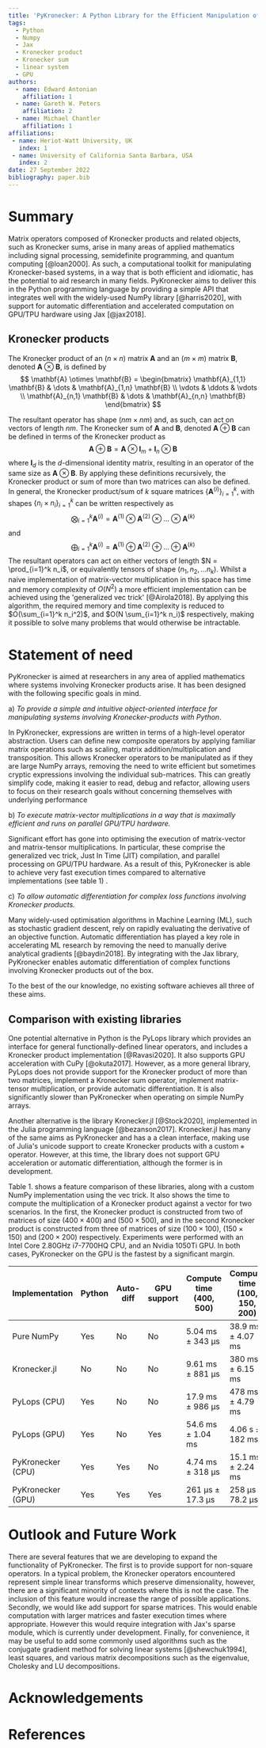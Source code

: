 ```yaml
---
title: 'PyKronecker: A Python Library for the Efficient Manipulation of Kronecker Products and Related Structures'
tags:
  - Python
  - Numpy
  - Jax
  - Kronecker product
  - Kronecker sum
  - linear system
  - GPU
authors:
  - name: Edward Antonian
    affiliation: 1
  - name: Gareth W. Peters
    affiliation: 2
  - name: Michael Chantler
    affiliation: 1
affiliations:
 - name: Heriot-Watt University, UK
   index: 1
 - name: University of California Santa Barbara, USA
   index: 2
date: 27 September 2022
bibliography: paper.bib
---
```


# Summary

Matrix operators composed of Kronecker products and related objects, such as Kronecker sums, arise in many areas of applied mathematics including signal processing, semidefinite programming, and quantum computing [@loan2000]. As such, a computational toolkit for manipulating Kronecker-based systems, in a way that is both efficient and idiomatic, has the potential to aid research in many fields.  PyKronecker aims to deliver this in the Python programming language by providing a simple API that integrates well with the widely-used NumPy library [@harris2020], with support for automatic differentiation and accelerated computation on GPU/TPU hardware using Jax [@jax2018].  

## Kronecker products

The Kronecker product of an $(n \times n)$ matrix $\mathbf{A}$ and an $(m \times m)$ matrix $\mathbf{B}$, denoted $\mathbf{A} \otimes \mathbf{B}$, is defined  by
$$
\mathbf{A} \otimes \mathbf{B} = 
\begin{bmatrix} 
\mathbf{A}_{1,1} \mathbf{B} & \dots  & \mathbf{A}_{1,n} \mathbf{B} \\
\vdots   & \ddots & \vdots   \\
\mathbf{A}_{n,1} \mathbf{B} & \dots  & \mathbf{A}_{n,n} \mathbf{B}
\end{bmatrix}
$$

The resultant operator has shape $(nm \times nm)$ and, as such, can act on vectors of length $nm$. The Kronecker sum of $\mathbf{A}$ and $\mathbf{B}$, denoted $\mathbf{A} \oplus \mathbf{B}$ can be defined in terms of the Kronecker product as 
$$
\mathbf{A} \oplus \mathbf{B} = \mathbf{A} \otimes \mathbf{I}_m + \mathbf{I}_n \otimes \mathbf{B}
$$
where $\mathbf{I}_d$ is the $d$-dimensional identity matrix, resulting in an operator of the same size as $\mathbf{A} \otimes \mathbf{B}$. By applying these definitions recursively, the Kronecker product or sum of more than two matrices can also be defined. In general, the Kronecker product/sum of $k$ square matrices $\{ \mathbf{A}^{(i)} \}_{i=1}^k$, with shapes $\{n_i \times n_i\}_{i=1}^k$ can be written respectively as
$$
\bigotimes_{i=1}^k \mathbf{A}^{(i)} = \mathbf{A}^{(1)} \otimes \mathbf{A}^{(2)} \otimes \dots \otimes \mathbf{A}^{(k)}
$$
and 
$$
\bigoplus_{i=1}^k \mathbf{A}^{(i)} = \mathbf{A}^{(1)} \oplus \mathbf{A}^{(2)} \oplus \dots \oplus \mathbf{A}^{(k)}
$$
The resultant operators can act on either vectors of length $N = \prod_{i=1}^k n_i$, or equivalently tensors of shape $(n_1, n_2, \dots n_k)$. Whilst a naive implementation of matrix-vector multiplication in this space has time and memory complexity of $O(N^2)$ a more efficient implementation can be achieved using the 'generalized vec trick' [@Airola2018]. By applying this algorithm, the required memory and time complexity is reduced to $O(\sum_{i=1}^k n_i^2)$, and $O(N \sum_{i=1}^k n_i)$ respectively, making it possible to solve many problems that would otherwise be intractable. 

# Statement of need

PyKronecker is aimed at researchers in any area of applied mathematics where systems involving Kronecker products arise. It has been designed with the following specific goals in mind.

a) *To provide a simple and intuitive object-oriented interface for manipulating systems involving Kronecker-products with Python*.

In PyKronecker, expressions are written in terms of a high-level operator abstraction. Users can define new composite operators by applying familiar matrix operations such as scaling, matrix addition/multiplication and transposition. This allows Kronecker operators to be manipulated as if they are large NumPy arrays, removing the need to write efficient but sometimes cryptic expressions involving the individual sub-matrices. This can greatly simplify code, making it easier to read, debug and refactor, allowing users to focus on their research goals without concerning themselves with underlying performance

b) *To execute matrix-vector multiplications in a way that is maximally efficient and runs on parallel GPU/TPU hardware.*

Significant effort has gone into optimising the execution of matrix-vector and matrix-tensor multiplications. In particular, these comprise the generalized vec trick, Just In Time (JIT) compilation, and parallel processing on GPU/TPU hardware. As a result of this, PyKronecker is able to achieve very fast execution times compared to alternative implementations (see table 1) .  

c) *To allow automatic differentiation for complex loss functions involving Kronecker products.*

Many widely-used optimisation algorithms in Machine Learning (ML), such as stochastic gradient descent, rely on rapidly evaluating the derivative of an objective function. Automatic differentiation has played a key role in accelerating ML research by removing the need to manually derive analytical gradients [@baydin2018]. By integrating with the Jax library, PyKronecker enables automatic differentiation of complex functions involving Kronecker products out of the box. 

To the best of the our knowledge, no existing software achieves all three of these aims. 

## Comparison with existing libraries

One potential alternative in Python is the PyLops library which provides an interface for general functionally-defined linear operators, and includes a Kronecker product implementation [@Ravasi2020]. It also supports GPU acceleration with CuPy [@okuta2017]. However, as a more general library, PyLops does not provide support for the Kronecker product of more than two matrices, implement a Kronecker sum operator, implement matrix-tensor multiplication, or provide automatic differentiation. It is also significantly slower than PyKronecker when operating on simple NumPy arrays. 

Another alternative is the library Kronecker.jl [@Stock2020], implemented in the Julia programming language [@bezanson2017]. Kronecker.jl has many of the same aims as PyKronecker and has a a clean interface, making use of Julia's unicode support to create Kronecker products with a custom `⊗` operator. However, at this time, the library does not support GPU acceleration or automatic differentiation, although the former is in development. 

Table 1. shows a feature comparison of these libraries, along with a custom NumPy implementation using  the vec trick. It also shows the time to compute the multiplication of a Kronecker product against a vector for two scenarios. In the first, the Kronecker product is constructed from two of matrices of size $(400 \times 400)$ and $(500 \times 500)$, and in the second Kronecker product is constructed from three of matrices of size $(100 \times 100)$,  $(150 \times 150)$ and  $(200 \times 200)$ respectively. Experiments were performed with an Intel Core  2.80GHz i7-7700HQ CPU, and an Nvidia 1050Ti GPU.  In both cases, PyKronecker on the GPU is the fastest by a significant margin. 

| Implementation    | Python | Auto-diff | GPU support | Compute time (400, 500) | Compute time (100, 150, 200) |
| ----------------- | ------ | --------- | ----------- | ----------------------- | ---------------------------- |
| Pure NumPy        | Yes    | No        | No          | 5.04 ms ± 343 µs        | 38.9 ms ± 4.07 ms            |
| Kronecker.jl      | No     | No        | No          | 9.61 ms ± 881 µs        | 380 ms ± 6.15 ms             |
| PyLops (CPU)      | Yes    | No        | No          | 17.9 ms ± 986 µs        | 478 ms ± 4.79 ms             |
| PyLops (GPU)      | Yes    | No        | Yes         | 54.6 ms ± 1.04 ms       | 4.06 s ± 182 ms              |
| PyKronecker (CPU) | Yes    | Yes       | No          | 4.74 ms ± 318 µs        | 15.1 ms ± 2.24 ms            |
| PyKronecker (GPU) | Yes    | Yes       | Yes         | 261 µs ± 17.3 µs        | 258 µs ± 78.2 µs             |

# Outlook and Future Work

There are several features that we are developing to expand the functionality of PyKronecker. The first is to provide support for non-square operators. In a typical problem, the Kronecker operators encountered represent simple linear transforms which preserve dimensionality, however, there are a significant minority of contexts where this is not the case. The inclusion of this feature would increase the range of possible applications. Secondly, we would like add support for sparse matrices. This would enable computation with larger matrices and faster execution times where appropriate.  However this would require integration with Jax's sparse module, which is currently under development. Finally, for convenience, it may be useful to add some commonly used algorithms such as the conjugate gradient method for solving linear systems [@shewchuk1994], least squares, and various matrix decompositions such as the eigenvalue, Cholesky and LU decompositions.   

# Acknowledgements

# References
